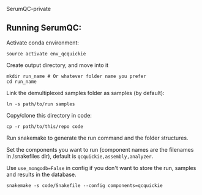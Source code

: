 SerumQC-private

## Running SerumQC:

Activate conda environment:
```
source activate env_qcquickie
```

Create output directory, and move into it 
```
mkdir run_name # Or whatever folder name you prefer
cd run_name
```

Link the demultiplexed samples folder as samples (by default):
```
ln -s path/to/run samples
```

Copy/clone this directory in code:

```
cp -r path/to/this/repo code
```

Run snakemake to generate the run command and the folder structures.

Set the components you want to run (component names are the filenames in /snakefiles dir), default is `qcquickie,assembly,analyzer`.

Use `use_mongodb=False` in config if you don't want to store the run, samples and results in the database.

```
snakemake -s code/Snakefile --config components=qcquickie
```

